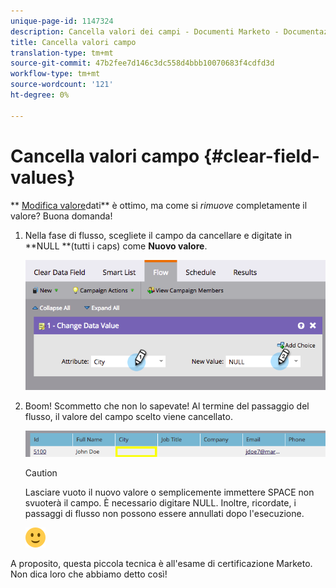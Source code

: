 ```yaml
---
unique-page-id: 1147324
description: Cancella valori dei campi - Documenti Marketo - Documentazione prodotto
title: Cancella valori campo
translation-type: tm+mt
source-git-commit: 47b2fee7d146c3dc558d4bbb10070683f4cdfd3d
workflow-type: tm+mt
source-wordcount: '121'
ht-degree: 0%

---
```



# Cancella valori campo {#clear-field-values}

** [Modifica valore](../../../../../product-docs/core-marketo-concepts/smart-campaigns/flow-actions/change-data-value.md)dati** è ottimo, ma come si *rimuove* completamente il valore? Buona domanda!

1. Nella fase di flusso, scegliete il campo da cancellare e digitate in **NULL **(tutti i caps) come **Nuovo valore**.

   ![](assets/image2015-3-19-10-3a6-3a14.png)

1. Boom! Scommetto che non lo sapevate! Al termine del passaggio del flusso, il valore del campo scelto viene cancellato.

   ![](assets/image2015-3-19-10-3a11-3a9.png)

   >[!CAUTION]
   >
   >Lasciare vuoto il nuovo valore o semplicemente immettere SPACE non svuoterà il campo. È necessario digitare NULL. Inoltre, ricordate, i passaggi di flusso non possono essere annullati dopo l&#39;esecuzione.

   ![(sorridere)](assets/smile.svg)

A proposito, questa piccola tecnica è all&#39;esame di certificazione Marketo. Non dica loro che abbiamo detto così!